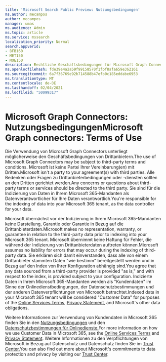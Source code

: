 ```yaml
---
title: 'Microsoft Search Public Preview: Nutzungsbedingungen'
ms.author: mecampos
author: mecampos
manager: umas
ms.audience: Admin
ms.topic: article
ms.service: mssearch
localization_priority: Normal
search.appverid:
- BFB160
- MET150
- MOE150
description: Rechtliche Geschäftsbedingungen für Microsoft Graph Connectors – öffentliche Vorschau für Microsoft Search
ms.openlocfilehash: fde39e4a2a59f99158570f1fbf8afa659e362161
ms.sourcegitcommit: 6a7f36769e92b714588b47efb0c185eddabe6953
ms.translationtype: MT
ms.contentlocale: de-DE
ms.lasthandoff: 02/04/2021
ms.locfileid: "50099317"
---
```

<!---Previous ms.author: anfowler --->

# <a name="microsoft-graph-connectors-terms-of-use"></a><span data-ttu-id="0495d-103">Microsoft Graph Connectors: Nutzungsbedingungen</span><span class="sxs-lookup"><span data-stu-id="0495d-103">Microsoft Graph connectors: Terms of Use</span></span>

<span data-ttu-id="0495d-104">Die Verwendung von Microsoft Graph Connectors unterliegt möglicherweise den Geschäftsbedingungen von Drittanbietern.</span><span class="sxs-lookup"><span data-stu-id="0495d-104">The use of Microsoft Graph Connectors may be subject to third-party terms and conditions.</span></span> <span data-ttu-id="0495d-105">Microsoft ist keine Partei Ihrer Vereinbarung(en) mit Dritten.</span><span class="sxs-lookup"><span data-stu-id="0495d-105">Microsoft isn't a party to your agreement(s) with third parties.</span></span> <span data-ttu-id="0495d-106">Alle Bedenken oder Fragen zu Drittanbieterbedingungen oder -diensten sollten an den Dritten gerichtet werden.</span><span class="sxs-lookup"><span data-stu-id="0495d-106">Any concerns or questions about third-party terms or services should be directed to the third party.</span></span> <span data-ttu-id="0495d-107">Sie sind für die Indizierung von Daten in Ihrem Microsoft 365-Mandanten als Datenverantwortlicher für Ihre Daten verantwortlich.</span><span class="sxs-lookup"><span data-stu-id="0495d-107">You're responsible for the indexing of data into your Microsoft 365 tenant, as the data controller for your data.</span></span>

<span data-ttu-id="0495d-108">Microsoft übernächst vor der Indizierung in Ihrem Microsoft 365-Mandanten keine Darstellung, Garantie oder Garantie in Bezug auf die Drittanbieterdaten.</span><span class="sxs-lookup"><span data-stu-id="0495d-108">Microsoft makes no representation, warranty, or guarantee in relation to the third-party data prior to indexing into your Microsoft 365 tenant.</span></span>  <span data-ttu-id="0495d-109">Microsoft übernimmt keine Haftung für Fehler, die während der Indizierung von Drittanbieterdaten auftreten können.</span><span class="sxs-lookup"><span data-stu-id="0495d-109">Microsoft assumes no liability for errors that may occur during the indexing of third-party data.</span></span>  <span data-ttu-id="0495d-110">Sie erklären sich damit einverstanden, dass alle von einem Drittanbieter stammten Daten "wie bestimm" bereitgestellt werden und in Bezug auf den Index von Ihrer Konfiguration abhängig sind.</span><span class="sxs-lookup"><span data-stu-id="0495d-110">You agree that any data sourced from a third-party provider is provided "as is," and with respect to the index, is provided subject to your configuration.</span></span> <span data-ttu-id="0495d-111">Indizierte Daten in Ihrem Microsoft 365-Mandanten werden als [](http://www.microsoftvolumelicensing.com/Downloader.aspx?documenttype=OST&lang=English)"Kundendaten" im Sinne der Onlinedienstbedingungen, [](https://privacy.microsoft.com/privacystatement)der Datenschutzbestimmungen und der anderen Datenverpflichtungen von Microsoft betrachtet.</span><span class="sxs-lookup"><span data-stu-id="0495d-111">Indexed data in your Microsoft 365 tenant will be considered "Customer Data" for purposes of the [Online Services Terms](http://www.microsoftvolumelicensing.com/Downloader.aspx?documenttype=OST&lang=English), [Privacy Statement](https://privacy.microsoft.com/privacystatement), and Microsoft's other data obligations.</span></span>

<span data-ttu-id="0495d-112">Weitere Informationen zur Verwendung von Kundendaten in Microsoft 365 finden Sie in den [Nutzungsbedingungen](http://www.microsoftvolumelicensing.com/Downloader.aspx?documenttype=OST&lang=English) und den [Datenschutzbestimmungen für Onlinedienste.](https://privacy.microsoft.com/privacystatement)</span><span class="sxs-lookup"><span data-stu-id="0495d-112">For more information on how we use Customer Data in Microsoft 365, see the [Online Services Terms](http://www.microsoftvolumelicensing.com/Downloader.aspx?documenttype=OST&lang=English) and [Privacy Statement](https://privacy.microsoft.com/privacystatement).</span></span> <span data-ttu-id="0495d-113">Weitere Informationen zu den Verpflichtungen von Microsoft in Bezug auf Datenschutz und Datenschutz finden Sie im [Trust Center.](https://www.microsoft.com/trust-center)</span><span class="sxs-lookup"><span data-stu-id="0495d-113">You can also find out more about Microsoft's commitments to data protection and privacy by visiting our [Trust Center](https://www.microsoft.com/trust-center).</span></span>

